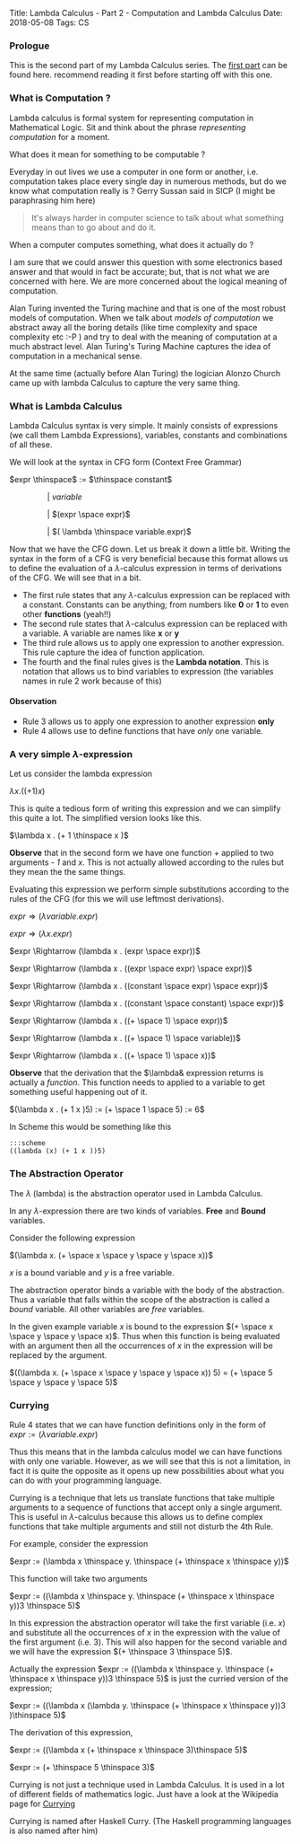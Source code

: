 Title: Lambda Calculus - Part 2 - Computation and Lambda Calculus
Date: 2018-05-08
Tags: CS

### Prologue ###

This is the second part of my Lambda Calculus
series. The
[first part](https://signalshore.github.io/blog/Lambda-Calculus-Part-1.html) can
be found here.  recommend reading it first before starting off with
this one.

### What is Computation ? ###

Lambda calculus is formal system for representing computation in
Mathematical Logic. Sit and think about the phrase _representing
computation_ for a moment.

What does it mean for something to be computable ?

Everyday in out lives we use a computer in one form or another,
i.e. computation takes place every single day in numerous methods, but
do we know what computation really is ? Gerry Sussan said in SICP (I
might be paraphrasing him here) 

> It's always harder in computer science to talk about what something
> means than to go about and do it.

When a computer computes something, what does it actually do ?

I am sure that we could answer this question with some electronics
based answer and that would in fact be accurate; but, that is not what
we are concerned with here. We are more concerned about the logical
meaning of computation.

Alan Turing invented the Turing machine and that is one of the most
robust models of computation. When we talk about _models of
computation_ we abstract away all the boring details (like time
complexity and space complexity etc :-P ) and try to deal with the
meaning of computation at a much abstract level.  Alan Turing's Turing
Machine captures the idea of computation in a mechanical sense.

At the same time (actually before Alan Turing) the logician Alonzo
Church came up with lambda Calculus to capture the very same thing.

### What is Lambda Calculus ###
 
Lambda Calculus syntax is very simple. It mainly consists of
expressions (we call them Lambda Expressions), variables, constants
and combinations of all these.

We will look at the syntax in  CFG form (Context Free Grammar)

 $expr \thinspace$ $:=$ $\thinspace constant$
 
 $\qquad \qquad$ $|$ $variable$ 
 
 $\qquad \qquad$ $|$ $(expr \space expr)$ 
 
 $\qquad \qquad$ $|$ $( \lambda \thinspace variable.expr)$

	      
Now that we have the CFG down. Let us break it down a little bit.
Writing the syntax in the form of a CFG is very beneficial because this
format allows us to define the evaluation of a $\lambda$-calculus
expression in terms of derivations of the CFG. We will see that in a
bit.

* The first rule states that any $\lambda$-calculus expression can be
replaced with a constant. Constants can be anything; from numbers like
**0** or **1** to even other **functions** (yeah!!)
* The second rule states that $\lambda$-calculus expression can be
  replaced with a variable. A variable are names like **x** or **y**
* The third rule allows us to apply one expression to another
  expression. This rule capture the idea of function application.
* The fourth and the final rules gives is the **Lambda notation**. This is notation that allows us to bind variables to expression (the variables names in rule 2 work because of this)

#### **Observation** ####
- Rule 3 allows us to apply one expression to another expression **only**
- Rule 4 allows use to define functions that have *only* one variable.

### A very simple  $\lambda$-expression ###
Let us consider the lambda expression 

$\lambda x . ((+ 1) x)$

This is quite a tedious form of writing this expression and we can simplify this quite a lot. The simplified version looks like this.

$\lambda x . (+ 1 \thinspace x )$


**Observe** that in the second form we have one function *+* applied to two arguments - _1_ and _x_. This is not actually allowed according to the rules but they mean the the same things. 


Evaluating this expression we perform simple substitutions according to the rules of the CFG (for this we will use leftmost derivations).

$expr \Rightarrow (\lambda variable . expr)$

$expr \Rightarrow (\lambda x . expr)$

$expr \Rightarrow (\lambda x . (expr \space expr))$

$expr \Rightarrow (\lambda x . ((expr \space expr) \space expr))$

$expr \Rightarrow (\lambda x . ((constant \space expr) \space expr))$

$expr \Rightarrow (\lambda x . ((constant \space constant) \space expr))$

$expr \Rightarrow (\lambda x . ((+ \space 1) \space expr))$

$expr \Rightarrow (\lambda x . ((+ \space 1) \space variable))$

$expr \Rightarrow (\lambda x . ((+ \space 1) \space x))$



**Observe** that the derivation that the $\lambda& expression returns is actually a *function*. This function needs to applied to a variable to get something useful happening out of it. 

$(\lambda x . (+ 1 x )5) := (+ \space 1 \space 5) := 6$

In Scheme this would be something like this

	:::scheme
	((lambda (x) (+ 1 x ))5)

### The Abstraction Operator  ###
The $\lambda$ (lambda) is the abstraction operator used in Lambda Calculus.

In any $\lambda$-expression there are two kinds of variables. **Free** and **Bound** variables.

Consider the following expression

$(\lambda x. (+ \space x \space y \space y \space x))$

$x$ is a bound variable and $y$ is a free variable. 

The abstraction operator binds a variable with the body of the
abstraction. Thus a variable that falls within the scope of the
abstraction is called a *bound* variable. All other variables are
*free* variables.

In the given example variable $x$ is bound to the expression $(+
\space x \space y \space y \space x)$. Thus when this function is
being evaluated with an argument then all the occurrences of $x$ in the
expression will be replaced by the argument.

$((\lambda x. (+ \space x \space y \space y \space x)) 5) = (+ \space 5 \space y \space  y \space 5)$

 

### Currying ###
Rule 4 states that we can have function definitions only in the form of $expr := (\lambda variable . expr)$

Thus this means that in the lambda calculus model we can have
functions with only one variable. However, as we will see that this is
not a limitation, in fact it is quite the opposite as it opens up new
possibilities about what you can do with your programming language.

Currying is a technique that lets us translate functions that take
multiple arguments to a sequence of functions that accept only a
single argument. This is useful in $\lambda$-calculus because this
allows us to define complex functions that take multiple arguments and
still not disturb the 4th Rule.

For example, consider the expression 

$expr := (\lambda x \thinspace y. \thinspace (+ \thinspace x \thinspace y))$

This function will take two arguments 
	
$expr := ((\lambda x \thinspace y. \thinspace (+ \thinspace x \thinspace y))3 \thinspace 5)$

In this expression the abstraction operator will take the first variable (i.e. $x$) and substitute all the occurrences of $x$ in the expression with the value of the first argument (i.e. $3$). This will also happen for the second variable and we will have the expression $(+ \thinspace 3 \thinspace 5)$. 

Actually the expression $expr := ((\lambda x \thinspace y. \thinspace
(+ \thinspace x \thinspace y))3 \thinspace 5)$ is just the curried
version of the expression;

$expr := ((\lambda x (\lambda y. \thinspace (+ \thinspace x \thinspace y))3 )\thinspace 5)$

The derivation of this expression,

$expr := ((\lambda x (+ \thinspace x \thinspace 3)\thinspace 5)$

$expr := (+ \thinspace 5 \thinspace 3)$

Currying is not just a technique used in Lambda Calculus. It is used
in a lot of different fields of mathematics logic. Just have a look at
the Wikipedia page
for [Currying](https://en.wikipedia.org/wiki/Currying)

Currying is named after Haskell Curry. (The Haskell programming languages is also named after him)



